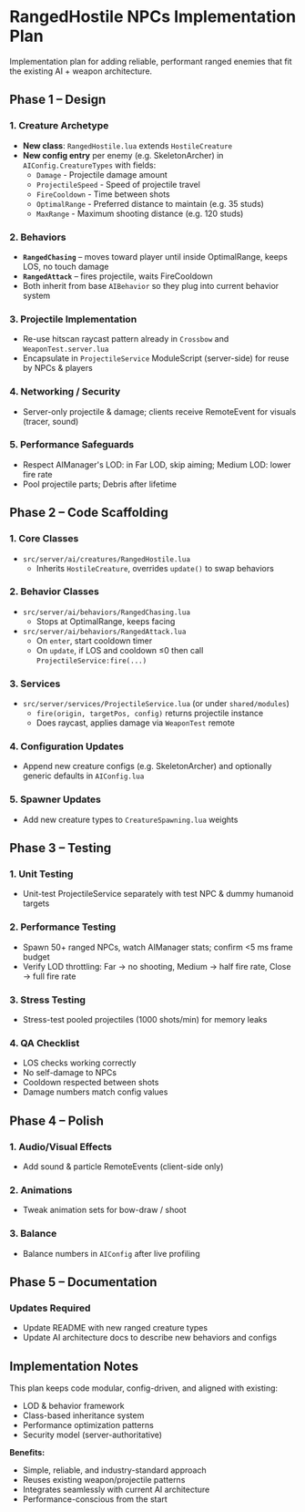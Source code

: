 # RangedHostile NPCs Implementation Plan

Implementation plan for adding reliable, performant ranged enemies that fit the existing AI + weapon architecture.

## Phase 1 – Design

### 1. Creature Archetype
- **New class**: `RangedHostile.lua` extends `HostileCreature`
- **New config entry** per enemy (e.g. SkeletonArcher) in `AIConfig.CreatureTypes` with fields:
  - `Damage` - Projectile damage amount
  - `ProjectileSpeed` - Speed of projectile travel
  - `FireCooldown` - Time between shots
  - `OptimalRange` - Preferred distance to maintain (e.g. 35 studs)
  - `MaxRange` - Maximum shooting distance (e.g. 120 studs)

### 2. Behaviors
- **`RangedChasing`** – moves toward player until inside OptimalRange, keeps LOS, no touch damage
- **`RangedAttack`** – fires projectile, waits FireCooldown
- Both inherit from base `AIBehavior` so they plug into current behavior system

### 3. Projectile Implementation
- Re-use hitscan raycast pattern already in `Crossbow` and `WeaponTest.server.lua`
- Encapsulate in `ProjectileService` ModuleScript (server-side) for reuse by NPCs & players

### 4. Networking / Security
- Server-only projectile & damage; clients receive RemoteEvent for visuals (tracer, sound)

### 5. Performance Safeguards
- Respect AIManager's LOD: in Far LOD, skip aiming; Medium LOD: lower fire rate
- Pool projectile parts; Debris after lifetime

## Phase 2 – Code Scaffolding

### 1. Core Classes
- `src/server/ai/creatures/RangedHostile.lua`
  - Inherits `HostileCreature`, overrides `update()` to swap behaviors

### 2. Behavior Classes
- `src/server/ai/behaviors/RangedChasing.lua`
  - Stops at OptimalRange, keeps facing
- `src/server/ai/behaviors/RangedAttack.lua`
  - On `enter`, start cooldown timer
  - On `update`, if LOS and cooldown ≤0 then call `ProjectileService:fire(...)`

### 3. Services
- `src/server/services/ProjectileService.lua` (or under `shared/modules`)
  - `fire(origin, targetPos, config)` returns projectile instance
  - Does raycast, applies damage via `WeaponTest` remote

### 4. Configuration Updates
- Append new creature configs (e.g. SkeletonArcher) and optionally generic defaults in `AIConfig.lua`

### 5. Spawner Updates
- Add new creature types to `CreatureSpawning.lua` weights

## Phase 3 – Testing

### 1. Unit Testing
- Unit-test ProjectileService separately with test NPC & dummy humanoid targets

### 2. Performance Testing
- Spawn 50+ ranged NPCs, watch AIManager stats; confirm <5 ms frame budget
- Verify LOD throttling: Far → no shooting, Medium → half fire rate, Close → full fire rate

### 3. Stress Testing
- Stress-test pooled projectiles (1000 shots/min) for memory leaks

### 4. QA Checklist
- LOS checks working correctly
- No self-damage to NPCs
- Cooldown respected between shots
- Damage numbers match config values

## Phase 4 – Polish

### 1. Audio/Visual Effects
- Add sound & particle RemoteEvents (client-side only)

### 2. Animations
- Tweak animation sets for bow-draw / shoot

### 3. Balance
- Balance numbers in `AIConfig` after live profiling

## Phase 5 – Documentation

### Updates Required
- Update README with new ranged creature types
- Update AI architecture docs to describe new behaviors and configs

## Implementation Notes

This plan keeps code modular, config-driven, and aligned with existing:
- LOD & behavior framework
- Class-based inheritance system
- Performance optimization patterns
- Security model (server-authoritative)

**Benefits:**
- Simple, reliable, and industry-standard approach
- Reuses existing weapon/projectile patterns
- Integrates seamlessly with current AI architecture
- Performance-conscious from the start